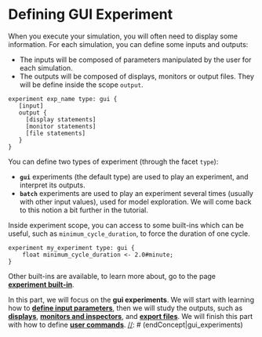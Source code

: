 [//]: # (startConcept|gui_experiments)
# Defining GUI Experiment

When you execute your simulation, you will often need to display some information. For each simulation, you can define some inputs and outputs:
* The inputs will be composed of parameters manipulated by the user for each simulation.
* The outputs will be composed of displays, monitors or output files. They will be define inside the scope `output`.

```
experiment exp_name type: gui {
   [input]
   output {
     [display statements]
     [monitor statements]
     [file statements]
   }
}
```

You can define two types of experiment (through the facet `type`):
* **`gui`** experiments (the default type) are used to play an experiment, and interpret its outputs.
* **`batch`** experiments are used to play an experiment several times (usually with other input values), used for model exploration. We will come back to this notion a bit further in the tutorial.

Inside experiment scope, you can access to some built-ins which can be useful, such as `minimum_cycle_duration`, to force the duration of one cycle.

```
experiment my_experiment type: gui {
	float minimum_cycle_duration <- 2.0#minute;
}
```

Other built-ins are available, to learn more about, go to the page **[experiment built-in](ExperimentBuiltIn)**.

In this part, we will focus on the **gui experiments**. We will start with learning how to **[define input parameters](DefiningParameters)**, then we will study the outputs, such as **[displays](DefiningDisplaysGeneralities)**, **[monitors and inspectors](DefiningMonitorsAndInspectors)**, and **[export files](DefiningExportFiles)**. We will finish this part with how to define **[user commands](DefiningUserInteraction)**.
[//]: # (endConcept|gui_experiments)
